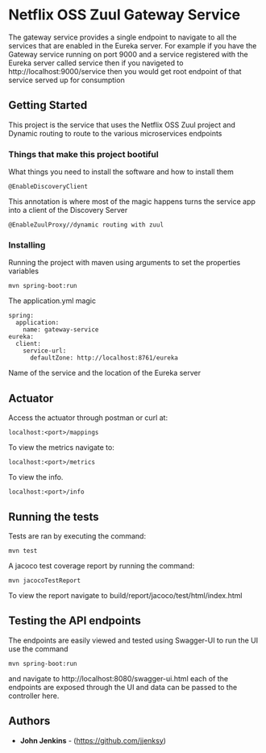 # Netflix OSS Zuul Gateway Service
The gateway service provides a single endpoint to navigate to all the services that are enabled in the Eureka server.
For example if you have the Gateway service running on port 9000 and a service registered with the Eureka server called service
then if you navigeted to http://localhost:9000/service then you would get root endpoint of that service served up for
consumption


## Getting Started

This project is the service that uses the Netflix OSS Zuul project and Dynamic routing to route to the
various microservices endpoints
### Things that make this project bootiful

What things you need to install the software and how to install them

```
@EnableDiscoveryClient
```

This annotation is where most of the magic happens turns the service app into a client of the Discovery Server
```
@EnableZuulProxy//dynamic routing with zuul
```
### Installing

Running the project with maven using arguments to set the properties variables

```
mvn spring-boot:run 
```
The application.yml magic
```
spring:
  application:
    name: gateway-service
eureka:
  client:
    service-url:
      defaultZone: http://localhost:8761/eureka
```
Name of the service and the location of the Eureka server


## Actuator
Access the actuator through postman or curl at:
```
localhost:<port>/mappings
```
To view the metrics navigate to:

```
localhost:<port>/metrics
```
To view the info.
```
localhost:<port>/info
```
## Running the tests
Tests are ran by executing the command:
```
mvn test
```
A jacoco test coverage report by running the command:
```
mvn jacocoTestReport
```

To view the report navigate to build/report/jacoco/test/html/index.html

## Testing the API endpoints
The endpoints are easily viewed and tested using Swagger-UI to run the UI use the command
```
mvn spring-boot:run
```
and navigate to http://localhost:8080/swagger-ui.html each of the endpoints are exposed through the UI and data can be 
passed to the controller here.


## Authors

* **John Jenkins** - (https://github.com/jjenksy)